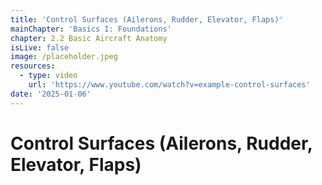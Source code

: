 ```yaml
---
title: 'Control Surfaces (Ailerons, Rudder, Elevator, Flaps)'
mainChapter: 'Basics I: Foundations'
chapter: 2.2 Basic Aircraft Anatomy
isLive: false
image: /placeholder.jpeg
resources:
  - type: video
    url: 'https://www.youtube.com/watch?v=example-control-surfaces'
date: '2025-01-06'
---
```


# Control Surfaces (Ailerons, Rudder, Elevator, Flaps)
